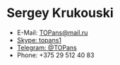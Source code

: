 # Sergey Krukouski

* E-Mail: <TOPans@mail.ru>
* [Skype: topans1](skype:topans1?call)
* [Telegram: @TOPans](https://t.me/TOPansv)
* Phone: +375 29 512 40 83

